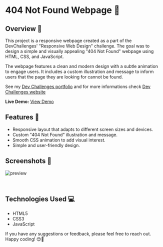 # 404 Not Found Webpage 🚀

## Overview 📝

This project is a responsive webpage created as a part of the DevChallenges' "Responsive Web Design" challenge. The goal was to design a simple and visually appealing "404 Not Found" webpage using HTML, CSS, and JavaScript.

The webpage features a clean and modern design with a subtle animation to engage users. It includes a custom illustration and message to inform users that the page they are looking for cannot be found.

See my [Dev Challenges portfolio](https://portfolio.devchallenges.io/rahil1202) and for more informations check [Dev Challenges website](https://devchallenges.io/)
</br>

**Live Demo:** [View Demo](https://)


## Features 🌟

- Responsive layout that adapts to different screen sizes and devices.
- Custom "404 Not Found" illustration and message.
- Smooth CSS animation to add visual interest.
- Simple and user-friendly design.

## Screenshots 📸
![preview](https://github.com/rahil1202/dev-challanges/assets/104057403/7274d5e3-7881-4c49-82a7-373711e60d0b)

<br>


## Technologies Used 💻

- HTML5
- CSS3
- JavaScript



If you have any suggestions or feedback, please feel free to reach out. Happy coding! 😊🚀
